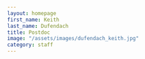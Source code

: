```yaml
---
layout: homepage
first_name: Keith
last_name: Dufendach
title: Postdoc
image: "/assets/images/dufendach_keith.jpg"
category: staff
---
```

